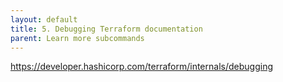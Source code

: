 ```yaml
---
layout: default
title: 5. Debugging Terraform documentation
parent: Learn more subcommands
---
```


https://developer.hashicorp.com/terraform/internals/debugging
